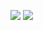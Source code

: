 ![](https://github.com/mickjoust1018/github-stats/blob/master/generated/overview.svg)
![](https://github.com/mickjoust1018/github-stats/blob/master/generated/languages.svg)
